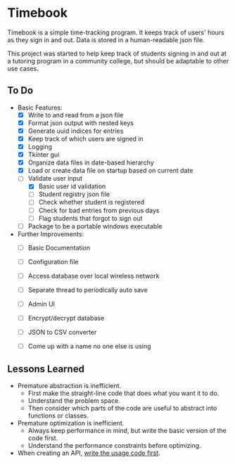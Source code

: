 Timebook
========
Timebook is a simple time-tracking program. It keeps track of users' hours as they sign in and out. Data is stored in a human-readable json file. 

This project was started to help keep track of students signing in and out at a tutoring program in a community college, but should be adaptable to other use cases.


To Do
-----
- Basic Features:
    - [x] Write to and read from a json file
    - [x] Format json output with nested keys
    - [x] Generate uuid indices for entries
    - [x] Keep track of which users are signed in
    - [x] Logging
    - [x] Tkinter gui
    - [x] Organize data files in date-based hierarchy
    - [x] Load or create data file on startup based on current date
    - [ ] Validate user input
        - [x] Basic user id validation
        - [ ] Student registry json file
        - [ ] Check whether student is registered 
        - [ ] Check for bad entries from previous days
        - [ ] Flag students that forgot to sign out
    - [ ] Package to be a portable windows executable

- Further Improvements: 
    - [ ] Basic Documentation
    - [ ] Configuration file
    - [ ] Access database over local wireless network
    - [ ] Separate thread to periodically auto save
    - [ ] Admin UI 
    - [ ] Encrypt/decrypt database
    - [ ] JSON to CSV converter
    - [ ] Come up with a name no one else is using


Lessons Learned
---------------
- Premature abstraction is inefficient.
    - First make the straight-line code that does what you want it to do.
    - Understand the problem space.
    - Then consider which parts of the code are useful to abstract into functions or classes.
- Premature optimization is inefficient.
    - Always keep performance in mind, but write the basic version of the code first.
    - Understand the performance constraints before optimizing.
- When creating an API, [write the usage code first](https://mollyrocket.com/casey/stream_0029.html).
